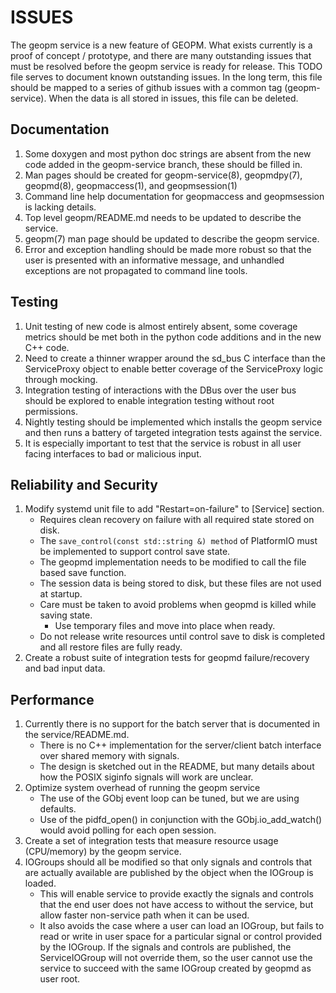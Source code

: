 ISSUES
======

The geopm service is a new feature of GEOPM.  What exists currently is
a proof of concept / prototype, and there are many outstanding issues
that must be resolved before the geopm service is ready for release.
This TODO file serves to document known outstanding issues.  In the
long term, this file should be mapped to a series of github issues
with a common tag (geopm-service).  When the data is all stored in
issues, this file can be deleted.


Documentation
-------------

1) Some doxygen and most python doc strings are absent from the new
   code added in the geopm-service branch, these should be filled in.
2) Man pages should be created for geopm-service(8), geopmdpy(7),
   geopmd(8), geopmaccess(1), and geopmsession(1)
3) Command line help documentation for geopmaccess and geopmsession is
   lacking details.
4) Top level geopm/README.md needs to be updated to describe the
   service.
5) geopm(7) man page should be updated to describe the geopm service.
6) Error and exception handling should be made more robust so that the
   user is presented with an informative message, and unhandled
   exceptions are not propagated to command line tools.


Testing
-------

1) Unit testing of new code is almost entirely absent, some coverage
   metrics should be met both in the python code additions and in the
   new C++ code.
2) Need to create a thinner wrapper around the sd_bus C interface than
   the ServiceProxy object to enable better coverage of the
   ServiceProxy logic through mocking.
3) Integration testing of interactions with the DBus over the user bus
   should be explored to enable integration testing without root
   permissions.
4) Nightly testing should be implemented which installs the geopm
   service and then runs a battery of targeted integration tests
   against the service.
5) It is especially important to test that the service is robust in
   all user facing interfaces to bad or malicious input.


Reliability and Security
-------------------------

1) Modify systemd unit file to add "Restart=on-failure" to [Service]
   section.
   - Requires clean recovery on failure with all required state stored
     on disk.
   - The `save_control(const std::string &) method` of PlatformIO must
     be implemented to support control save state.
   - The geopmd implementation needs to be modified to call the file
     based save function.
   - The session data is being stored to disk, but these files are not
     used at startup.
   - Care must be taken to avoid problems when geopmd is killed while
     saving state.
     + Use temporary files and move into place when ready.
   - Do not release write resources until control save to disk is
     completed and all restore files are fully ready.
2) Create a robust suite of integration tests for geopmd
   failure/recovery and bad input data.


Performance
-----------

1) Currently there is no support for the batch server that is
   documented in the service/README.md.
   - There is no C++ implementation for the server/client batch
     interface over shared memory with signals.
   - The design is sketched out in the README, but many details
     about how the POSIX siginfo signals will work are unclear.
2) Optimize system overhead of running the geopm service
   - The use of the GObj event loop can be tuned, but we are using
     defaults.
   - Use of the pidfd_open() in conjunction with the
     GObj.io_add_watch() would avoid polling for each open session.
3) Create a set of integration tests that measure resource usage
   (CPU/memory) by the geopm service.
4) IOGroups should all be modified so that only signals and controls
   that are actually available are published by the object when the
   IOGroup is loaded.
   - This will enable service to provide exactly the signals and
     controls that the end user does not have access to without the
     service, but allow faster non-service path when it can be used.
   - It also avoids the case where a user can load an IOGroup, but
     fails to read or write in user space for a particular signal or
     control provided by the IOGroup.  If the signals and controls are
     published, the ServiceIOGroup will not override them, so the user
     cannot use the service to succeed with the same IOGroup created
     by geopmd as user root.
